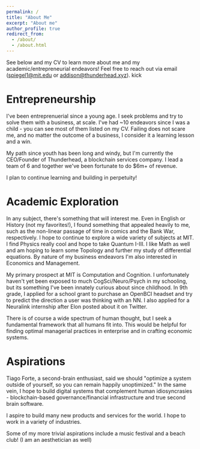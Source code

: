 ```yaml
---
permalink: /
title: "About Me"
excerpt: "About me"
author_profile: true
redirect_from: 
  - /about/
  - /about.html
---
```

See below and my CV to learn more about me and my academic/entrepreneurial endeavors! Feel free to reach out via email (spiegel1@mit.edu or addison@thunderhead.xyz). kick


Entrepreneurship
======
I've been entreprenuerial since a young age. I seek problems and try to solve them with a business, at scale. I've had ~10 endeavors since I was a child - you can see most of them listed on my CV. Failing does not scare me, and no matter the outcome of a business, I consider it a learning lesson and a win. 

My path since youth has been long and windy, but I'm currently the CEO/Founder of Thunderhead, a blockchain services company. I lead a team of 6 and together we've been fortunate to do $6m+ of revenue. 

I plan to continue learning and building in perpetuity!

Academic Exploration
======
In any subject, there's something that will interest me. Even in English or History (not my favorites!), I found something that appealed heavily to me, such as the non-linear passage of time in comics and the Bank War, respectively. I hope to continue to explore a wide variety of subjects at MIT. I find Physics really cool and hope to take Quantum I-III. I like Math as well and am hoping to learn some Topology and further my study of differential equations. By nature of my business endeavors I'm also interested in Economics and Management.

My primary prospect at MIT is Computation and Cognition. I unfortunately haven't yet been exposed to much CogSci/Neuro/Psych in my schooling, but its something I've been innately curious about since childhood. In 9th grade, I applied for a school grant to purchase an OpenBCI headset and try to predict the direction a user was thinking with an NN. I also applied for a Neuralink internship after Elon posted about it on Twitter.

There is of course a wide spectrum of human thought, but I seek a fundamental framework that all humans fit into. This would be helpful for finding optimal managerial practices in enterprise and in crafting economic systems. 

Aspirations
======
Tiago Forte, a second-brain enthusiast, said we should "optimize a system outside of yourself, so you can remain happily unoptimized." In the same vein, I hope to build digital systems that complement human idiosyncrasies - blockchain-based governance/financial infrastructure and true second brain software.

I aspire to build many new products and services for the world. I hope to work in a variety of industries.

Some of my more trivial aspirations include a music festival and a beach club! (I am an aesthetician as well)


